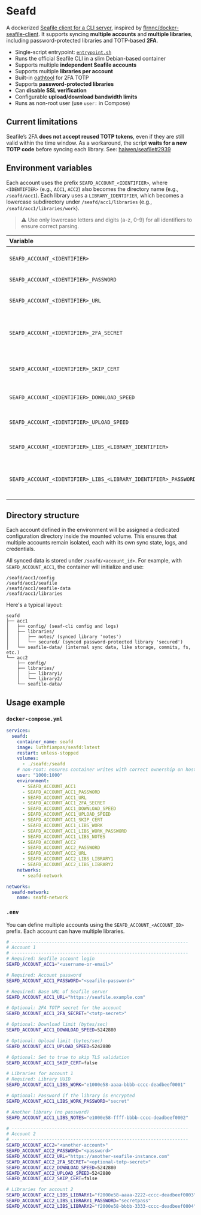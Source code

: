 # Seafd

A dockerized [Seafile client for a CLI server](https://help.seafile.com/syncing_client/linux-cli/), inspired by [flrnnc/docker-seafile-client](https://gitlab.com/flrnnc-oss/docker-seafile-client). It supports syncing **multiple accounts** and **multiple libraries**, including password-protected libraries and TOTP-based **2FA**.

- Single-script entrypoint: [`entrypoint.sh`](docker/entrypoint.sh)
- Runs the official Seafile CLI in a slim Debian-based container
- Supports multiple **independent Seafile accounts**
- Supports multiple **libraries per account**
- Built-in [oathtool](https://www.nongnu.org/oath-toolkit/oathtool.1.html) for 2FA TOTP
- Supports **password-protected libraries**
- Can **disable SSL verification**
- Configurable **upload/download bandwidth limits**
- Runs as non-root user (use `user:` in Compose)

## Current limitations

Seafile’s 2FA **does not accept reused TOTP tokens**, even if they are still valid within the time window. As a workaround, the script **waits for a new TOTP code** before syncing each library. See: [haiwen/seafile#2939](https://github.com/haiwen/seafile/issues/2939)

## Environment variables

Each account uses the prefix `SEAFD_ACCOUNT_<IDENTIFIER>`, where `<IDENTIFIER>` (e.g., `ACC1`, `ACC2`) also becomes the directory name (e.g., `/seafd/acc1`). Each library uses a `LIBRARY_IDENTIFIER`, which becomes a lowercase subdirectory under `/seafd/acc1/libraries` (e.g., `/seafd/acc1/libraries/work`).

> ⚠️ Use only lowercase letters and digits (a-z, 0-9) for all identifiers to ensure correct parsing.

| Variable                                                        | Purpose                                             |
| :-------------------------------------------------------------- | :-------------------------------------------------- |
| `SEAFD_ACCOUNT_<IDENTIFIER>`                                    | **\*** Account username or email.                   |
| `SEAFD_ACCOUNT_<IDENTIFIER>_PASSWORD`                           | **\*** Account password.                            |
| `SEAFD_ACCOUNT_<IDENTIFIER>_URL`                                | **\*** Seafile instance base URL.                   |
| `SEAFD_ACCOUNT_<IDENTIFIER>_2FA_SECRET`                         | TOTP secret for 2FA-enabled accounts.               |
| `SEAFD_ACCOUNT_<IDENTIFIER>_SKIP_CERT`                          | Set to `true` to skip SSL certificate verification. |
| `SEAFD_ACCOUNT_<IDENTIFIER>_DOWNLOAD_SPEED`                     | Download rate limit in bytes/sec.                   |
| `SEAFD_ACCOUNT_<IDENTIFIER>_UPLOAD_SPEED`                       | Upload rate limit in bytes/sec.                     |
| `SEAFD_ACCOUNT_<IDENTIFIER>_LIBS_<LIBRARY_IDENTIFIER>`          | **\*** Seafile library GUID.                        |
| `SEAFD_ACCOUNT_<IDENTIFIER>_LIBS_<LIBRARY_IDENTIFIER>_PASSWORD` | Password for that specific library (if protected).  |

## Directory structure

Each account defined in the environment will be assigned a dedicated configuration directory inside the mounted volume. This ensures that multiple accounts remain isolated, each with its own sync state, logs, and credentials.

All synced data is stored under `/seafd/<account_id>`. For example, with `SEAFD_ACCOUNT_ACC1`, the container will initialize and use:

```
/seafd/acc1/config
/seafd/acc1/seafile
/seafd/acc1/seafile-data
/seafd/acc1/libraries
```

Here's a typical layout:

```
seafd
├── acc1
│   ├── config/ (seaf-cli config and logs)
│   ├── libraries/
│   │   ├── notes/ (synced library 'notes')
│   │   └── secured/ (synced password-protected library 'secured')
│   └── seafile-data/ (internal sync data, like storage, commits, fs, etc.)
└── acc2
    ├── config/
    ├── libraries/
    │   ├── library1/
    │   └── library2/
    └── seafile-data/
```

## Usage example

### `docker-compose.yml`

```yaml
services:
  seafd:
    container_name: seafd
    image: luthfiampas/seafd:latest
    restart: unless-stopped
    volumes:
      - ./seafd:/seafd
    # non-root: ensures container writes with correct ownership on host
    user: "1000:1000"
    environment:
      - SEAFD_ACCOUNT_ACC1
      - SEAFD_ACCOUNT_ACC1_PASSWORD
      - SEAFD_ACCOUNT_ACC1_URL
      - SEAFD_ACCOUNT_ACC1_2FA_SECRET
      - SEAFD_ACCOUNT_ACC1_DOWNLOAD_SPEED
      - SEAFD_ACCOUNT_ACC1_UPLOAD_SPEED
      - SEAFD_ACCOUNT_ACC1_SKIP_CERT
      - SEAFD_ACCOUNT_ACC1_LIBS_WORK
      - SEAFD_ACCOUNT_ACC1_LIBS_WORK_PASSWORD
      - SEAFD_ACCOUNT_ACC1_LIBS_NOTES
      - SEAFD_ACCOUNT_ACC2
      - SEAFD_ACCOUNT_ACC2_PASSWORD
      - SEAFD_ACCOUNT_ACC2_URL
      - SEAFD_ACCOUNT_ACC2_LIBS_LIBRARY1
      - SEAFD_ACCOUNT_ACC2_LIBS_LIBRARY2
    networks:
      - seafd-network

networks:
  seafd-network:
    name: seafd-network
```

### `.env`

You can define multiple accounts using the `SEAFD_ACCOUNT_<ACCOUNT_ID>` prefix. Each account can have multiple libraries.

```bash
# ------------------------------------------------------------------
# Account 1
# ------------------------------------------------------------------
# Required: Seafile account login
SEAFD_ACCOUNT_ACC1="<username-or-email>"

# Required: Account password
SEAFD_ACCOUNT_ACC1_PASSWORD="<seafile-password>"

# Required: Base URL of Seafile server
SEAFD_ACCOUNT_ACC1_URL="https://seafile.example.com"

# Optional: 2FA TOTP secret for the account
SEAFD_ACCOUNT_ACC1_2FA_SECRET="<totp-secret>"

# Optional: Download limit (bytes/sec)
SEAFD_ACCOUNT_ACC1_DOWNLOAD_SPEED=5242880

# Optional: Upload limit (bytes/sec)
SEAFD_ACCOUNT_ACC1_UPLOAD_SPEED=5242880

# Optional: Set to true to skip TLS validation
SEAFD_ACCOUNT_ACC1_SKIP_CERT=false

# Libraries for account 1
# Required: Library UUID
SEAFD_ACCOUNT_ACC1_LIBS_WORK="e1000e58-aaaa-bbbb-cccc-deadbeef0001"

# Optional: Password if the library is encrypted
SEAFD_ACCOUNT_ACC1_LIBS_WORK_PASSWORD="secret"

# Another library (no password)
SEAFD_ACCOUNT_ACC1_LIBS_NOTES="e1000e58-ffff-bbbb-cccc-deadbeef0002"

# ------------------------------------------------------------------
# Account 2
# ------------------------------------------------------------------
SEAFD_ACCOUNT_ACC2="<another-account>"
SEAFD_ACCOUNT_ACC2_PASSWORD="<password>"
SEAFD_ACCOUNT_ACC2_URL="https://another-seafile-instance.com"
SEAFD_ACCOUNT_ACC2_2FA_SECRET="<optional-totp-secret>"
SEAFD_ACCOUNT_ACC2_DOWNLOAD_SPEED=5242880
SEAFD_ACCOUNT_ACC2_UPLOAD_SPEED=5242880
SEAFD_ACCOUNT_ACC2_SKIP_CERT=false

# Libraries for account 2
SEAFD_ACCOUNT_ACC2_LIBS_LIBRARY1="f2000e58-aaaa-2222-cccc-deadbeef0003"
SEAFD_ACCOUNT_ACC2_LIBS_LIBRARY1_PASSWORD="secretpass"
SEAFD_ACCOUNT_ACC2_LIBS_LIBRARY2="f2000e58-bbbb-3333-cccc-deadbeef0004"
```
